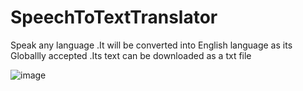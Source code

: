 # SpeechToTextTranslator
Speak any language .It will  be converted into English language as its Globallly accepted .Its text can be downloaded as a txt file

![image](https://github.com/user-attachments/assets/52d8c083-505e-4da0-9846-a2b79b97c7cf)
